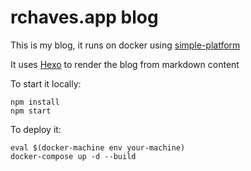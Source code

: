 # rchaves.app blog

This is my blog, it runs on docker using [simple-platform](https://github.com/rogeriochaves/simple-platform)

It uses [Hexo](https://hexo.io/) to render the blog from markdown content

To start it locally:

```
npm install
npm start
```

To deploy it:

```
eval $(docker-machine env your-machine)
docker-compose up -d --build
```

